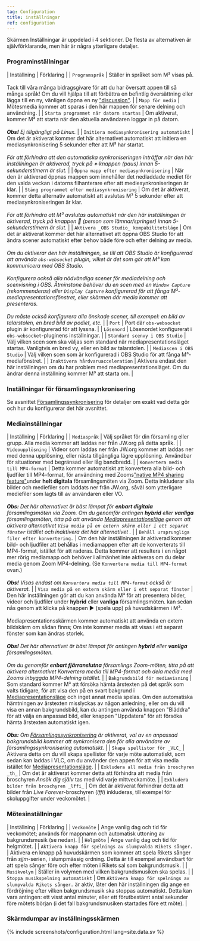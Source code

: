 ```yaml
---
tag: Configuration
title: inställningar
ref: configuration
---
```


Skärmen Inställningar är uppdelad i 4 sektioner. De flesta av alternativen är självförklarande, men här är några ytterligare detaljer.

### Programinställningar

| Inställning | Förklaring |
| `Programspråk` | Ställer in språket som M³ visas på. <br><br> Tack till våra många bidragsgivare för att du har översatt appen till så många språk! Om du vill hjälpa till att förbättra en befintlig översättning eller lägga till en ny, vänligen öppna en ny ["discussion"]({{site.github}}/discussions/new?category=translations&title=New+translation+in+LANGUAGE&body=I+would+like+to+help+to+translate+M%C2%B3+into+a+language+I+speak,+LANGUAGE). |
| `Mapp för media` | Mötesmedia kommer att sparas i den här mappen för senare delning och användning. |
| `Starta programmet när datorn startas` | Om aktiverat, kommer M³ att starta när den aktuella användaren loggar in på datorn. <br><br> _**Obs!** Ej tillgängligt på Linux._ |
| `Initiera mediasynkronisering automatiskt` | Om det är aktiverat kommer det här alternativet automatiskt att initiera en mediasynkronisering 5 sekunder efter att M³ har startat. <br><br> _För att förhindra att den automatiska synkroniseringen inträffar när den här inställningen är aktiverad, tryck på ⏸-knappen (paus) innan 5-sekunderstimern är slut._ |
| `Öppna mapp efter mediasynkronisering` | När den är aktiverad öppnas mappen som innehåller det nedladdade mediet för den valda veckan i datorns filhanterare efter att mediesynkroniseringen är klar. |
| `Stäng programmet efter mediasynkronisering` | Om det är aktiverat, kommer detta alternativ automatiskt att avslutas M³ 5 sekunder efter att mediasynkroniseringen är klar. <br><br> _För att förhindra att M³ avslutas automatiskt när den här inställningen är aktiverad, tryck på knappen 🏃 (person som lämnar/springer) innan 5-sekunderstimern är slut._ |
| `Aktivera _OBS Studio_ kompabilitetsläge` | Om det är aktiverat kommer det här alternativet att öppna OBS Studio för att ändra scener automatiskt efter behov både före och efter delning av media. <br><br> _Om du aktiverar den här inställningen, se till att OBS Studio är konfigurerad att använda `obs-websocket` plugin, vilket är det som gör att M³ kan kommunicera med OBS Studio. <br><br> Konfigurera också alla nödvändiga scener för mediadelning och scenvisning i OBS. Åtminstone behöver du en scen med en `Window Capture` (rekommenderas) eller `Display Capture` konfigurerad för att fånga M³-mediapresentationsfönstret, eller skärmen där media kommer att presenteras. <br><br> Du måste också konfigurera alla önskade scener, till exempel: en bild av talarstolen, en bred bild av podiet, etc._ |
| `Port` | Port där `obs-websocket` plugin är konfigurerad för att lyssna. |
| `Lösenord` | Lösenordet konfigurerat i `obs-websocket`-pluginens inställningar. |
| `Standard scenvy i OBS Studio` | Välj vilken scen som ska väljas som standard när mediapresentationsläget startas. Vanligtvis en bred vy, eller en bild av talarstolen. |
| `Mediascen i OBS Studio` | Välj vilken scen som är konfigurerad i OBS Studio för att fånga M³-mediafönstret. |
| `Inaktivera hårdvaruacceleration` | Aktivera endast den här inställningen om du har problem med mediapresentationsläget. Om du ändrar denna inställning kommer M³ att starta om. |

### Inställningar för församlingssynkronisering

Se avsnittet [Församlingssynkronisering]({{page.lang}}/#congregation-sync) för detaljer om exakt vad detta gör och hur du konfigurerar det här avsnittet.

### Mediainställningar

| Inställning | Förklaring |
| `Mediaspråk` | Välj språket för din församling eller grupp. Alla media kommer att laddas ner från JW.org på detta språk. |
| `Videoupplösning` | Videor som laddas ner från JW.org kommer att laddas ner med denna upplösning, eller nästa tillgängliga lägre upplösning. Användbar för situationer med begränsad eller låg bandbredd. |
| `Konvertera media till MP4-format` | Detta kommer automatiskt att konvertera alla bild- och ljudfiler till MP4-format, för användning med Zooms["native MP4 sharing feature"](assets/img/other/zoom-mp4-share.png)under **helt digitala** församlingsmöten via Zoom. Detta inkluderar alla bilder och mediefiler som laddats ner från JW.org, såväl som ytterligare mediefiler som lagts till av användaren eller VO. <br><br> _**Obs:** Det här alternativet är bäst lämpat för **enbart digitala** församlingsmöten via Zoom. Om du genomför antingen **hybrid** eller **vanliga** församlingsmöten, titta på att använda [Mediapresentationsläge]({{page.lang}}/#present-media) genom att aktivera alternativet `Visa media på en extern skärm eller i ett separat fönster` istället och inaktivera det här alternativet ._ |
| `Behåll ursprungliga filer efter konvertering.` | Om den här inställningen är aktiverad kommer bild- och ljudfiler att behållas i mediamappen efter att de konverterats till MP4-format, istället för att raderas. Detta kommer att resultera i en något mer rörig mediamapp och behöver i allmänhet inte aktiveras om du delar media genom Zoom MP4-delning. (Se `Konvertera media till MP4-format` ovan.) <br><br> _**Obs!** Visas endast om `Konvertera media till MP4-format` också är aktiverat._ |
| `Visa media på en extern skärm eller i ett separat fönster` | Den här inställningen gör att du kan använda M³ för att presentera bilder, videor och ljudfiler under **hybrid** eller **vanliga** församlingsmöten. kan sedan nås genom att klicka på knappen ▶️ (spela upp) på huvudskärmen i M³. <br><br> Mediapresentationsskärmen kommer automatiskt att använda en extern bildskärm om sådan finns; Om inte kommer media att visas i ett separat fönster som kan ändras storlek. <br><br> _**Obs!** Det här alternativet är bäst lämpat för antingen **hybrid** eller **vanliga** församlingsmöten. <br><br> Om du genomför **enbart fjärranslutna** församlings Zoom-möten, titta på att aktivera alternativet Konvertera media till MP4-format och dela media med Zooms inbyggda MP4-delning istället._ |
| `Bakgrundsbild för mediavisning` | Som standard kommer M³ att försöka hämta årstexten på det språk som valts tidigare, för att visa den på en svart bakgrund i [Mediapresentationsläge]({{page.lang}}/#present-media) och inget annat media spelas. Om den automatiska hämtningen av årstexten misslyckas av någon anledning, eller om du vill visa en annan bakgrundsbild, kan du antingen använda knappen "Bläddra" för att välja en anpassad bild, eller knappen "Uppdatera" för att försöka hämta årstexten automatiskt igen. <br><br> _**Obs:** Om [Församlingssynkronisering]({{page.lang}}/#congregation-sync) är aktiverat, val av en anpassad bakgrundsbild kommer att synkronisera den för alla användare av församlingssynkronisering automatiskt._ |
| `Skapa spellistor för _VLC_` | Aktivera detta om du vill skapa spellistor för varje möte automatiskt, som sedan kan laddas i VLC, om du använder den appen för att visa media istället för [Mediapresentationsläge]({{page.lang}}/#present-media). |
| `Exkludera all media från broschyren _th_` | Om det är aktiverat kommer detta att förhindra att media från broschyren _Ansök dig själv_ tas med vid varje mittveckamöte. |
| `Exkludera bilder från broschyren _lffi_` | Om det är aktiverat förhindrar detta att bilder från _Live Forever_-broschyren (_lffi_) inkluderas, till exempel för skoluppgifter under veckomötet. |

### Mötesinställningar

| Inställning | Förklaring |
| `Veckomöte` | Ange vanlig dag och tid för veckomötet; används för mappnamn och automatisk uttoning av bakgrundsmusik (se nedan). |
| `Helgmöte` | Ange vanlig dag och tid för helgmötet. |
| `Aktivera knapp för spelnings av slumpvalda Rikets sånger.` | Aktivera en knapp på huvudskärmen som kommer att spela Rikets sånger från _sjjm_-serien, i slumpmässig ordning. Detta är till exempel användbart för att spela sånger före och efter möten i Rikets sal som bakgrundsmusik. |
| `Musikvolym` | Ställer in volymen med vilken bakgrundsmusiken ska spelas. |
| `Stoppa musikspelning automatiskt` | Om `Aktivera knapp för spelnings av slumpvalda Rikets sånger.` är aktiv, låter den här inställningen dig ange en fördröjning efter vilken bakgrundsmusik ska stoppas automatiskt. Detta kan vara antingen: ett visst antal minuter, eller ett förutbestämt antal sekunder före mötets början (i det fall bakgrundsmusiken startades före ett möte). |

### Skärmdumpar av inställningsskärmen

{% include screenshots/configuration.html lang=site.data.sv %}
